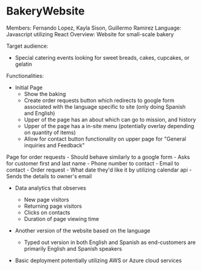 # BakeryWebsite
Members: Fernando Lopez, Kayla Sison, Guillermo Ramirez
Language: Javascript utilizing React
Overview: Website for small-scale bakery

Target audience:
- Special catering events looking for sweet breads, cakes, cupcakes, or gelatin

Functionalities: 
- Initial Page
	- Show the baking
	- Create order requests button which redirects to google form associated with the language specific to site (only doing Spanish and English)
	- Upper of the page has an about which can go to mission, and history
	- Upper of the page has a in-site menu (potentially overlay depending on quantity of items)
	- Allow for contact button functionality on upper page for "General inquiries and Feedback"

Page for order requests
	- Should behave similarly to a google form
	- Asks for customer first and last name
	- Phone number to contact
	- Email to contact
	- Order request
	- What date they'd like it by utilizing calendar api
 	- Sends the details to owner's email

- Data analytics that observes
	- New page visitors
	- Returning page visitors
	- Clicks on contacts
	- Duration of page viewing time


- Another version of the website based on the language
	- Typed out version in both English and Spanish as end-customers are primarily English and Spanish speakers

- Basic deployment potentially utilizing AWS or Azure cloud services
